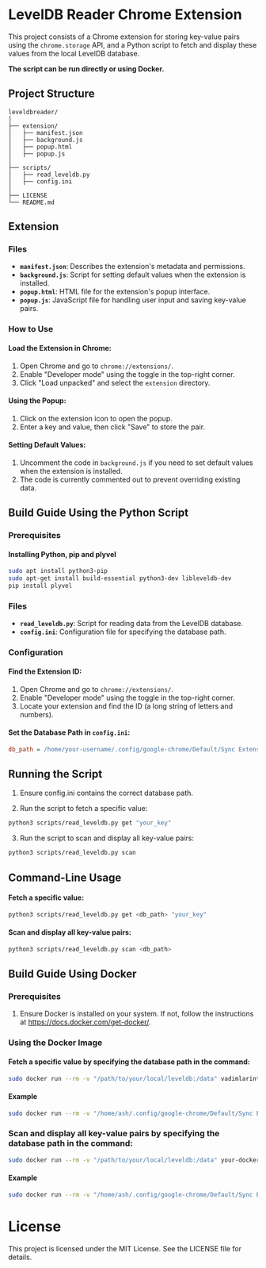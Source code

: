 # LevelDB Reader Chrome Extension

This project consists of a Chrome extension for storing key-value pairs using the `chrome.storage` API, and a Python script to fetch and display these values from the local LevelDB database.

**The script can be run directly or using Docker.**

## Project Structure

```plaintext
leveldbreader/
│
├── extension/
│   ├── manifest.json
│   ├── background.js
│   ├── popup.html
│   ├── popup.js
│
├── scripts/
│   ├── read_leveldb.py
│   ├── config.ini
│
├── LICENSE
└── README.md
```

## Extension

### Files

- **`manifest.json`**: Describes the extension's metadata and permissions.
- **`background.js`**: Script for setting default values when the extension is installed.
- **`popup.html`**: HTML file for the extension's popup interface.
- **`popup.js`**: JavaScript file for handling user input and saving key-value pairs.

### How to Use

#### Load the Extension in Chrome:

1. Open Chrome and go to `chrome://extensions/`.
2. Enable "Developer mode" using the toggle in the top-right corner.
3. Click "Load unpacked" and select the `extension` directory.

#### Using the Popup:

1. Click on the extension icon to open the popup.
2. Enter a key and value, then click "Save" to store the pair.

#### Setting Default Values:

1. Uncomment the code in `background.js` if you need to set default values when the extension is installed.
2. The code is currently commented out to prevent overriding existing data.

## Build Guide Using the Python Script

### Prerequisites

#### Installing Python, pip and plyvel

```sh
sudo apt install python3-pip
sudo apt-get install build-essential python3-dev libleveldb-dev
pip install plyvel
```

### Files

- **`read_leveldb.py`**: Script for reading data from the LevelDB database.
- **`config.ini`**: Configuration file for specifying the database path.

### Configuration

#### Find the Extension ID:

1. Open Chrome and go to `chrome://extensions/`.
2. Enable "Developer mode" using the toggle in the top-right corner.
3. Locate your extension and find the ID (a long string of letters and numbers).

#### Set the Database Path in `config.ini`:

```ini
db_path = /home/your-username/.config/google-chrome/Default/Sync Extension Settings/<your-extension-id>
```

## Running the Script

1. Ensure config.ini contains the correct database path.

2. Run the script to fetch a specific value:

```sh
python3 scripts/read_leveldb.py get "your_key"
```
3. Run the script to scan and display all key-value pairs:
```sh
python3 scripts/read_leveldb.py scan
```

## Command-Line Usage

#### Fetch a specific value:

```sh
python3 scripts/read_leveldb.py get <db_path> "your_key"
```

#### Scan and display all key-value pairs:

```sh
python3 scripts/read_leveldb.py scan <db_path>
```

## Build Guide Using Docker

### Prerequisites

1. Ensure Docker is installed on your system. If not, follow the instructions at https://docs.docker.com/get-docker/.

### Using the Docker Image

#### Fetch a specific value by specifying the database path in the command:
```sh
sudo docker run --rm -v "/path/to/your/local/leveldb:/data" vadimlarintech/leveldbreader python3 scripts/read_leveldb.py get /data "your_key"
```
#### Example
```sh
sudo docker run --rm -v "/home/ash/.config/google-chrome/Default/Sync Extension Settings/fpdpjejapahidhmchgkkljaapifdlndj:/data" vadimlarintech/leveldbreader python3 scripts/read_leveldb.py get /data "1"
```
### Scan and display all key-value pairs by specifying the database path in the command:
```sh
sudo docker run --rm -v "/path/to/your/local/leveldb:/data" your-dockerhub-username/leveldbreader python3 scripts/read_leveldb.py scan /data
```
#### Example
```sh
sudo docker run --rm -v "/home/ash/.config/google-chrome/Default/Sync Extension Settings/fpdpjejapahidhmchgkkljaapifdlndj:/data" vadimlarintech/leveldbreader python3 scripts/read_leveldb.py scan /data
```
# License

This project is licensed under the MIT License. See the LICENSE file for details.
